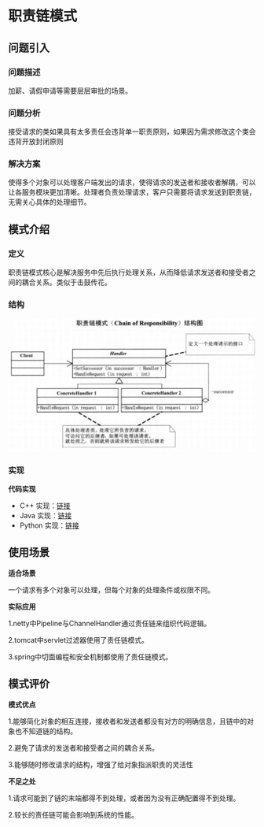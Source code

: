 # 职责链模式

## 问题引入

### 问题描述

加薪、请假申请等需要层层审批的场景。

### 问题分析

接受请求的类如果具有太多责任会违背单一职责原则，如果因为需求修改这个类会违背开放封闭原则

### 解决方案

使得多个对象可以处理客户端发出的请求，使得请求的发送者和接收者解耦，可以让各服务模块更加清晰。处理者负责处理请求，客户只需要将请求发送到职责链，无需关心具体的处理细节。

## 模式介绍

### **定义**

职责链模式核心是解决服务中先后执行处理关系，从而降低请求发送者和接受者之间的耦合关系。类似于击鼓传花。

### **结构**

![image-20221017164911912](img/chain_of_responsibility/chain_of_responsibility.jpg)

### 实现

**代码实现**

- C++ 实现：[链接](https://github.com/datawhalechina/sweetalk-design-pattern/src/design_patterns/cpp/chain_of_responsibility)
- Java 实现：[链接](https://github.com/datawhalechina/sweetalk-design-pattern/src/design_patterns/java/chain_of_responsibility)
- Python 实现：[链接](https://github.com/datawhalechina/sweetalk-design-pattern/src/design_patterns/python/chain_of_responsibility)

## 使用场景

**适合场景**

一个请求有多个对象可以处理，但每个对象的处理条件或权限不同。

**实际应用**

1.netty中Pipeline与ChannelHandler通过责任链来组织代码逻辑。

2.tomcat中servlet过滤器使用了责任链模式。

3.spring中切面编程和安全机制都使用了责任链模式。

## 模式评价

**模式优点**

1.能够简化对象的相互连接，接收者和发送者都没有对方的明确信息，且链中的对象也不知道链的结构。

2.避免了请求的发送者和接受者之间的耦合关系。

3.能够随时修改请求的结构，增强了给对象指派职责的灵活性

**不足之处**

1.请求可能到了链的末端都得不到处理，或者因为没有正确配置得不到处理。

2.较长的责任链可能会影响到系统的性能。



